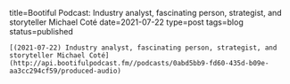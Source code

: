 
title=Bootiful Podcast: Industry analyst, fascinating person, strategist, and storyteller Michael Coté
date=2021-07-22
type=post
tags=blog
status=published
~~~~~~
[(2021-07-22) Industry analyst, fascinating person, strategist, and storyteller Michael Coté](http://api.bootifulpodcast.fm//podcasts/0abd5bb9-fd60-435d-b09e-aa3cc294cf59/produced-audio) 
            